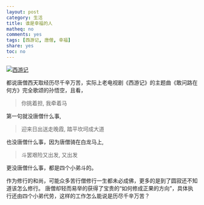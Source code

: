 ```yaml
---
layout: post
category: 生活
title: 谁是幸福的人
matheq: no
comments: yes
tags: [西游记, 唐僧, 幸福]
share: yes
toc: no
---
```

<a class="fancybox" rel="gallery1" href="http://ww4.sinaimg.cn/large/61dccbaajw1eyggeeiyzyj20gy0fq75i.jpg" title="西游记"><img src="http://ww4.sinaimg.cn/large/61dccbaajw1eyggeeiyzyj20gy0fq75i.jpg" alt="西游记" /></a>

都说唐僧西天取经历尽千辛万苦，实际上老电视剧《西游记》的主题曲《敢问路在何方》完全歌颂的孙悟空，且看，

> 你挑着担, 我牵着马

第一句就没唐僧什么事,

> 迎来日出送走晚霞, 踏平坎坷成大道

也没唐僧什么事，因为唐僧骑在白龙马上,

> 斗罢艰险又出发, 又出发

更没唐僧什么事，都是四个小弟斗的。

作为修行的和尚，可能众多苦行僧修行一生都未必成佛，更多的是到了圆寂还不知道该怎么修行。
唐僧却轻而易举的获得了宝贵的“如何修成正果的方向”，具体执行还由四个小弟代劳，这样的工作怎么能说是历尽千辛万苦？
